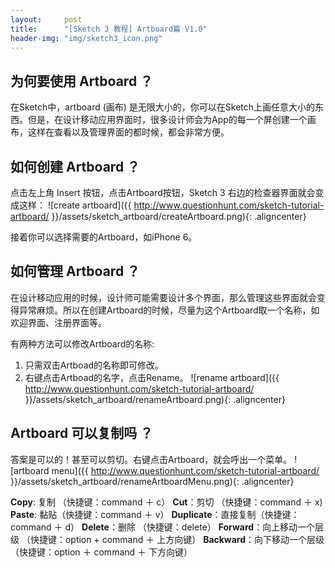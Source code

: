 ```yaml
---
layout:     post
title:      "[Sketch 3 教程] Artboard篇 V1.0"
header-img: "img/sketch3_icon.png"
---
```


## 为何要使用 Artboard ？
在Sketch中，artboard (画布) 是无限大小的，你可以在Sketch上画任意大小的东西。但是，在设计移动应用界面时，很多设计师会为App的每一个屏创建一个画布，这样在查看以及管理界面的都时候，都会非常方便。

## 如何创建 Artboard ？
点击左上角 Insert 按钮，点击Artboard按钮，Sketch 3 右边的检查器界面就会变成这样：
![create artboard]({{ http://www.questionhunt.com/sketch-tutorial-artboard/ }}/assets/sketch_artboard/createArtboard.png){: .aligncenter}

接着你可以选择需要的Artboard，如iPhone 6。

## 如何管理 Artboard ？
在设计移动应用的时候，设计师可能需要设计多个界面，那么管理这些界面就会变得异常麻烦。所以在创建Artboard的时候，尽量为这个Artboard取一个名称，如欢迎界面、注册界面等。

有两种方法可以修改Artboard的名称:

1. 只需双击Artboad的名称即可修改。
2. 右键点击Artboad的名字，点击Rename。
![rename artboard]({{ http://www.questionhunt.com/sketch-tutorial-artboard/ }}/assets/sketch_artboard/renameArtboard.png){: .aligncenter}

## Artboard 可以复制吗 ？
答案是可以的！甚至可以剪切。右键点击Artboard，就会呼出一个菜单。
![artboard menu]({{ http://www.questionhunt.com/sketch-tutorial-artboard/ }}/assets/sketch_artboard/renameArtboardMenu.png){: .aligncenter}

**Copy**: 复制 （快捷键：command ＋ c）
**Cut**：剪切 （快捷键：command ＋ x)
**Paste**: 黏贴（快捷键：command ＋ v）
**Duplicate**：直接复制（快捷键：command ＋ d）
**Delete**：删除 （快捷键：delete）
**Forward**：向上移动一个层级 （快捷键：option + command ＋ 上方向键）
**Backward**：向下移动一个层级 （快捷键：option ＋ command ＋ 下方向键）
